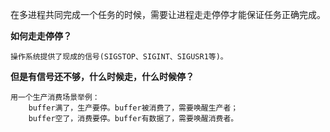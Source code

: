 

在多进程共同完成一个任务的时候，需要让进程走走停停才能保证任务正确完成。

**如何走走停停？**

    操作系统提供了现成的信号(SIGSTOP、SIGINT、SIGUSR1等)。

**但是有信号还不够，什么时候走，什么时候停？**
    
    用一个生产消费场景举例：
        buffer满了，生产要停。buffer被消费了，需要唤醒生产者；
        buffer空了，消费要停。buffer有数据了，需要唤醒消费者。
